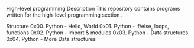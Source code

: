 High-level programming
Description
This repository contains programs written for the high-level programming section .

Structure
0x00. Python - Hello, World
0x01. Python - if/else, loops, functions
0x02. Python - import & modules
0x03. Python - Data structures
0x04. Python - More Data structures

